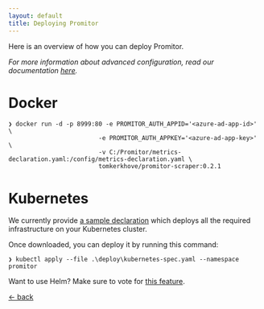 ```yaml
---
layout: default
title: Deploying Promitor
---
```


Here is an overview of how you can deploy Promitor. 

_For more information about advanced configuration, read our documentation [here](/configuration)._

# Docker

```
❯ docker run -d -p 8999:80 -e PROMITOR_AUTH_APPID='<azure-ad-app-id>'   \
                         -e PROMITOR_AUTH_APPKEY='<azure-ad-app-key>' \
                         -v C:/Promitor/metrics-declaration.yaml:/config/metrics-declaration.yaml \ 
                         tomkerkhove/promitor-scraper:0.2.1
```

# Kubernetes
We currently provide [a sample declaration](https://github.com/tomkerkhove/promitor/tree/master/deploy) which deploys all the required infrastructure on your Kubernetes cluster.

Once downloaded, you can deploy it by running this command:
```
❯ kubectl apply --file .\deploy\kubernetes-spec.yaml --namespace promitor
```

Want to use Helm? Make sure to vote for [this feature](https://github.com/tomkerkhove/promitor/issues/17).

[&larr; back](/)
